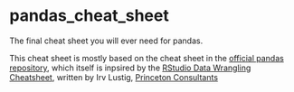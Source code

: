 # pandas_cheat_sheet
The final cheat sheet you will ever need for pandas.

This cheat sheet is mostly based on the cheat sheet in the [official pandas repository](https://github.com/OliEfr/pandas/blob/master/doc/cheatsheet/Pandas_Cheat_Sheet.pptx),
which itself is inpsired by the [RStudio Data Wrangling Cheatsheet](https://www.rstudio.com/wp-content/uploads/2015/02/data-wrangling-cheatsheet.pdf), written by Irv Lustig, [Princeton Consultants](https://www.princetonoptimization.com/)

